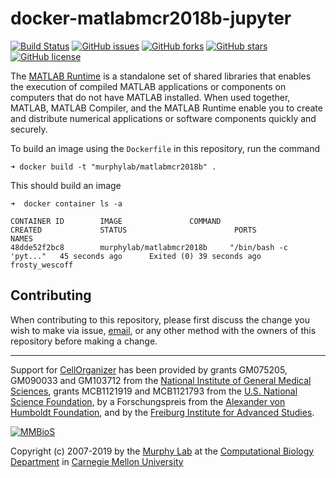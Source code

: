 # docker-matlabmcr2018b-jupyter

[![Build Status](https://travis-ci.org/murphygroup/docker-matlabmcr2018b-jupyter.svg?branch=master)](https://travis-ci.org/murphygroup/docker-matlabmcr2018b-jupyter)
[![GitHub issues](https://img.shields.io/github/issues/murphygroup/docker-matlabmcr2018b-jupyter.svg)](https://github.com/murphygroup/docker-matlabmcr2018b-jupyter/issues)
[![GitHub forks](https://img.shields.io/github/forks/murphygroup/docker-matlabmcr2018b-jupyter.svg)](https://github.com/murphygroup/docker-matlabmcr2018b-jupyter/network)
[![GitHub stars](https://img.shields.io/github/stars/murphygroup/docker-matlabmcr2018b-jupyter.svg)](https://github.com/murphygroup/docker-matlabmcr2018b-jupyter/stargazers)
[![GitHub license](https://img.shields.io/badge/license-GPLv3-blue.svg)](https://raw.githubusercontent.com/murphygroup/docker-matlabmcr2018b-jupyter/master/LICENSE)

The [MATLAB Runtime](https://www.mathworks.com/products/compiler/matlab-runtime.html) is a standalone set of shared libraries that enables the execution of compiled MATLAB applications or components on computers that do not have MATLAB installed. When used together, MATLAB, MATLAB Compiler, and the MATLAB Runtime enable you to create and distribute numerical applications or software components quickly and securely.

To build an image using the `Dockerfile` in this repository, run the command

```
➜ docker build -t "murphylab/matlabmcr2018b" .
```

This should build an image

```
➜  docker container ls -a

CONTAINER ID        IMAGE               COMMAND                  CREATED             STATUS                        PORTS               NAMES
48dde52f2bc8        murphylab/matlabmcr2018b     "/bin/bash -c 'pyt..."   45 seconds ago      Exited (0) 39 seconds ago                         frosty_wescoff
```

## Contributing

When contributing to this repository, please first discuss the change you wish to make via issue, [email](mailto:cellorganizer-dev@compbio.cmu.edu), or any other method with the owners of this repository before making a change.

---

Support for [CellOrganizer](http://cellorganizer.org/) has been provided by grants GM075205, GM090033 and GM103712 from the [National Institute of General Medical Sciences](http://www.nigms.nih.gov/), grants MCB1121919 and MCB1121793 from the [U.S. National Science Foundation](http://nsf.gov/), by a Forschungspreis from the [Alexander von Humboldt Foundation](http://www.humboldt-foundation.de/), and by the [Freiburg Institute for Advanced Studies](http://www.frias.uni-freiburg.de/lifenet?set_language=en).

[![MMBioS](https://i1.wp.com/www.cellorganizer.org/wp-content/uploads/2017/08/MMBioSlogo-e1503517857313.gif?h=60)](http://www.mmbios.org)

Copyright (c) 2007-2019 by the [Murphy Lab](http://murphylab.web.cmu.edu) at the [Computational Biology Department](http://www.cbd.cmu.edu) in [Carnegie Mellon University](http://www.cmu.edu)
